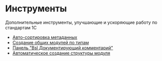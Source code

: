 # Инструменты

Дополнительные инструменты, улучшающие и ускоряющие работу по стандартам 1С

- [Авто-сортировка метаданных](autosort.md)
- [Создание общих модулей по типам](common-module-types.md)
- [Панель "Bsl Документирующий комментарий"](bsl-doc-comment-view.md)
- [Автоматическое создание структуры модуля](module-structure.md)

